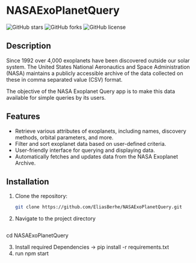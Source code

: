 # NASAExoPlanetQuery

![GitHub stars](https://img.shields.io/github/stars/EliasBerhe/NASAExoPlanetQuery)
![GitHub forks](https://img.shields.io/github/forks/EliasBerhe/NASAExoPlanetQuery)
![GitHub license](https://img.shields.io/github/license/EliasBerhe/NASAExoPlanetQuery)

## Description
Since 1992 over 4,000 exoplanets have been discovered outside our solar system. The United States National Aeronautics and Space Administration (NASA) maintains a publicly accessible archive of the data collected on these in comma separated value (CSV) format.

The objective of the NASA Exoplanet Query app is to make this data available for simple queries by its users.

## Features

- Retrieve various attributes of exoplanets, including names, discovery methods, orbital parameters, and more.
- Filter and sort exoplanet data based on user-defined criteria.
- User-friendly interface for querying and displaying data.
- Automatically fetches and updates data from the NASA Exoplanet Archive.

## Installation

1. Clone the repository:

   ```sh
   git clone https://github.com/EliasBerhe/NASAExoPlanetQuery.git
   ```
2. Navigate to the project directory
    ```sh
  cd NASAExoPlanetQuery

3. Install required Dependencies
   -> pip install -r requirements.txt
4. run npm start

 

